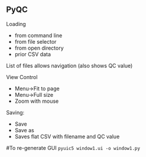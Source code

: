 PyQC
-----------

Loading
- from command line
- from file selector
- from open directory
- prior CSV data


List of files allows navigation (also shows QC value)

View Control
- Menu->Fit to page
- Menu->Full size
- Zoom with mouse

Saving:
- Save
- Save as
- Saves flat CSV with filename and QC value

#To re-generate GUI
``pyuic5 window1.ui -o window1.py``
